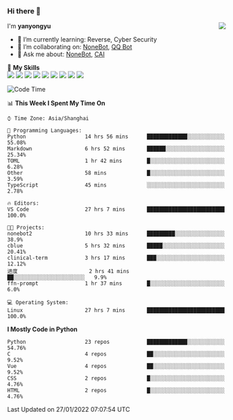 ### Hi there 👋

<a href="#">
  <img align="right" src="https://github-readme-stats.vercel.app/api?username=yanyongyu&count_private=true&show_icons=true&bg_color=15,f2f7fd,E0EAFC" />
</a>

I'm **yanyongyu**

- 🌱 I’m currently learning: Reverse, Cyber Security
- 👯 I’m collaborating on: [NoneBot](https://github.com/nonebot), [QQ Bot](https://github.com/Mrs4s/go-cqhttp)
- 💬 Ask me about: [NoneBot](https://github.com/nonebot), [CAI](https://github.com/cscs181/CAI)

🌟 **My Skills**  
![](https://img.shields.io/badge/-Python-3e74a2?style=flat-square&logo=Python&logoColor=fff)
![](https://img.shields.io/badge/-Node.js-339933?style=flat-square&logo=Node.js&logoColor=fff)
![](https://img.shields.io/badge/-Vue-4fc08d?style=flat-square&logo=Vue.js&logoColor=fff)
![](https://img.shields.io/badge/-React-2d98ce?style=flat-square&logo=React&logoColor=fff)
![](https://img.shields.io/badge/-Docker-2496ED?style=flat-square&logo=Docker&logoColor=fff)
![](https://img.shields.io/badge/-Linux-000000?style=flat-square&logo=Linux&logoColor=fff)
![](https://img.shields.io/badge/-MySQL-4479A1?style=flat-square&logo=MySQL&logoColor=fff)
![](https://img.shields.io/badge/-Redis-DC382D?style=flat-square&logo=Redis&logoColor=fff)
![](https://img.shields.io/badge/-MongoDB-47A248?style=flat-square&logo=MongoDB&logoColor=fff)

<!--START_SECTION:waka-->
![Code Time](http://img.shields.io/badge/Code%20Time-2%2C064%20hrs%2018%20mins-blue)

📊 **This Week I Spent My Time On** 

```text
⌚︎ Time Zone: Asia/Shanghai

💬 Programming Languages: 
Python                   14 hrs 56 mins      █████████████░░░░░░░░░░░░   55.08% 
Markdown                 6 hrs 52 mins       ██████░░░░░░░░░░░░░░░░░░░   25.34% 
TOML                     1 hr 42 mins        █░░░░░░░░░░░░░░░░░░░░░░░░   6.28% 
Other                    58 mins             █░░░░░░░░░░░░░░░░░░░░░░░░   3.59% 
TypeScript               45 mins             ░░░░░░░░░░░░░░░░░░░░░░░░░   2.78%

🔥 Editors: 
VS Code                  27 hrs 7 mins       █████████████████████████   100.0%

🐱‍💻 Projects: 
nonebot2                 10 hrs 33 mins      █████████░░░░░░░░░░░░░░░░   38.9% 
cblue                    5 hrs 32 mins       █████░░░░░░░░░░░░░░░░░░░░   20.41% 
clinical-term            3 hrs 17 mins       ███░░░░░░░░░░░░░░░░░░░░░░   12.12% 
进度                       2 hrs 41 mins       ██░░░░░░░░░░░░░░░░░░░░░░░   9.9% 
ffn-prompt               1 hr 37 mins        █░░░░░░░░░░░░░░░░░░░░░░░░   6.0%

💻 Operating System: 
Linux                    27 hrs 7 mins       █████████████████████████   100.0%

```

**I Mostly Code in Python** 

```text
Python                   23 repos            █████████████░░░░░░░░░░░░   54.76% 
C                        4 repos             ██░░░░░░░░░░░░░░░░░░░░░░░   9.52% 
Vue                      4 repos             ██░░░░░░░░░░░░░░░░░░░░░░░   9.52% 
CSS                      2 repos             █░░░░░░░░░░░░░░░░░░░░░░░░   4.76% 
HTML                     2 repos             █░░░░░░░░░░░░░░░░░░░░░░░░   4.76%

```



 Last Updated on 27/01/2022 07:07:54 UTC
<!--END_SECTION:waka-->
